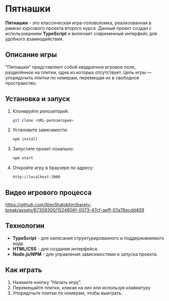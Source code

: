 # Пятнашки

**Пятнашки** \- это классическая игра-головоломка, реализованная в рамках курсового проекта второго курса. Данный проект создан с использованием **TypeScript** и включает современный интерфейс для удобного взаимодействия.

## Описание игры
"Пятнашки" представляют собой квадратное игровое поле, разделённое на плитки, одна из которых отсутствует. Цель игры — упорядочить плитки по номерам, перемещая их в свободное пространство.

## Установка и запуск

1. Клонируйте репозиторий:
    ```bash
    git clone <URL-репозитория>
    ```

2. Установите зависимости:
    ```bash
    npm install
    ```

3. Запустите проект локально:
    ```bash
    npm start
    ```

4. Откройте игру в браузере по адресу:
    ```
    http://localhost:3000
    ```

## Видео игрового процесса
https://github.com/AlexShatokhin/barely-break/assets/67309300/1524606f-0073-47cf-aeff-07a76ecdd409

## Технологии
- **TypeScript** \- для написания структурированного и поддерживаемого кода.
- **HTML/CSS** \- для создания интерфейса.
- **Node.js/NPM** \- для управления зависимостями и запуска проекта.

## Как играть
1. Нажмите кнопку "Начать игру".
2. Перемещайте плитки, кликая на них или используя клавиатуру
3. Упорядочьте плитки по номерам, чтобы выиграть.





